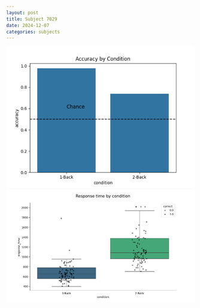 ```yaml
---
layout: post
title: Subject 7029
date: 2024-12-07
categories: subjects
---
```


![](data/7029/run-22/7029_ATS_acc.png)
![](data/7029/run-22/7029_ATS_rt.png)
